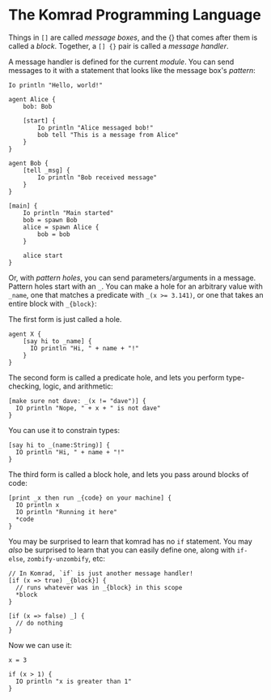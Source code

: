 # The Komrad Programming Language

Things in `[]` are called _message boxes_, and the {} that comes
after them is called a _block_. Together, a `[] {}` pair is called
a _message handler_.

A message handler is defined for the current _module_. You can
send messages to it with a statement that looks like the
message box's _pattern_:

```
Io println "Hello, world!"

agent Alice {
	bob: Bob

	[start] {
		Io println "Alice messaged bob!"
		bob tell "This is a message from Alice"
	}
}

agent Bob {
	[tell _msg] {
		Io println "Bob received message"
	}
}

[main] {
	Io println "Main started"
	bob = spawn Bob
	alice = spawn Alice {
		bob = bob
	}

	alice start
}
```

Or, with _pattern holes_, you can send parameters/arguments in a
message. Pattern holes start with an `_`. You can make a hole for
an arbitrary value with `_name`, one that matches a predicate with
`_(x >= 3.141)`, or one that takes an entire block with `_{block}`:

The first form is just called a hole.

```
agent X {
    [say hi to _name] {
      IO println "Hi, " + name + "!"
    }
}
```

The second form is called a predicate hole, and lets you perform
type-checking, logic, and arithmetic:

```
[make sure not dave: _(x != "dave")] {
  IO println "Nope, " + x + " is not dave"
}
```

You can use it to constrain types:

```
[say hi to _(name:String)] {
  IO println "Hi, " + name + "!"
}
```

The third form is called a block hole, and lets you pass around blocks of code:

```
[print _x then run _{code} on your machine] {
  IO println x
  IO println "Running it here"
  *code
}
```

You may be surprised to learn that komrad has no `if` statement.
You may *also* be surprised to learn that you can easily define
one, along with `if-else`, `zombify-unzombify`, etc:

```komrad
// In Komrad, `if` is just another message handler!
[if (x => true) _{block}] {
  // runs whatever was in _{block} in this scope
  *block
}

[if (x => false) _] {
  // do nothing
}
```

Now we can use it:

```
x = 3

if (x > 1) {
  IO println "x is greater than 1"
}
```
